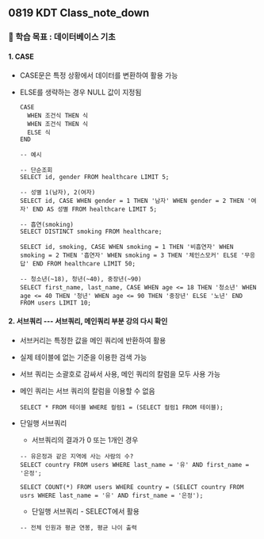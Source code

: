 ## 0819 KDT Class_note_down

### 🎯 학습 목표 : 데이터베이스 기초

#### 1. CASE

- CASE문은 특정 상황에서 데이터를 변환하여 활용 가능

- ELSE를 생략하는 경우 NULL 값이 지정됨

  ```sqlite
  CASE 
  	WHEN 조건식 THEN 식
  	WHEN 조건식 THEN 식
  	ELSE 식
  END
  
  -- 예시
  
  -- 단순조회
  SELECT id, gender FROM healthcare LIMIT 5;
  
  -- 성별 1(남자), 2(여자)
  SELECT id, CASE WHEN gender = 1 THEN '남자' WHEN gender = 2 THEN '여자' END AS 성별 FROM healthcare LIMIT 5; 
  
  -- 흡연(smoking)
  SELECT DISTINCT smoking FROM healthcare;
  
  SELECT id, smoking, CASE WHEN smoking = 1 THEN '비흡연자' WHEN smoking = 2 THEN '흡연자' WHEN smoking = 3 THEN '체인스모커' ELSE '무응답' END FROM healthcare LIMIT 50;
  
  -- 청소년(~18), 청년(~40), 중장년(~90)
  SELECT first_name, last_name, CASE WHEN age <= 18 THEN '청소년' WHEN age <= 40 THEN '청년' WHEN age <= 90 THEN '중장년' ELSE '노년' END FROM users LIMIT 10;
  ```



#### 2. 서브쿼리 --- 서브쿼리, 메인쿼리 부분 강의 다시 확인

- 서브커리는 특정한 값을 메인 쿼리에 반환하여 활용

- 실제 테이블에 없는 기준을 이용한 검색 가능

- 서브 쿼리는 소괄호로 감싸서 사용, 메인 쿼리의 칼럼을 모두 사용 가능

- 메인 쿼리는 서브 쿼리의 칼럼을 이용할 수 없음

  ```sqlite
  SELECT * FROM 테이블 WHERE 컬럼1 = (SELECT 컬럼1 FROM 테이블);
  ```

- 단일행 서브쿼리

  - 서브쿼리의 결과가 0 또는 1개인 경우

  ```sqlite
  -- 유은정과 같은 지역에 사는 사람의 수?
  SELECT country FROM users WHERE last_name = '유' AND first_name = '은정';
  
  SELECT COUNT(*) FROM users WHERE country = (SELECT country FROM usrs WHERE last_name = '유' AND first_name = '은정');
  ```

  - 단일행 서브쿼리 - SELECT에서 활용

  ```sqlite
  -- 전체 인원과 평균 연봉, 평균 나이 출력
  
  ```

  
